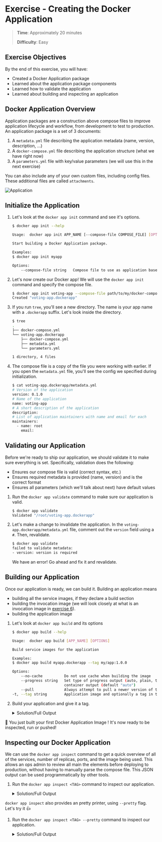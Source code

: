 # Exercise - Creating the Docker Application

> **Time**: Approximately 20 minutes
>
> **Difficulty**: Easy

## Exercise Objectives

By the end of this exercise, you will have:

- Created a Docker Application package
- Learned about the application package components
- Learned how to validate the application
- Learned about building and inspecting an application

## Docker Application Overview

Application packages are a construction above compose files to improve application lifecycle and workflow, from development to test to production. An application package is a set of 3 documents:

1. A `metadata.yml` file describing the application metadata (name, version, description, ...)
2. A `docker-compose.yml` file describing the application structure (what we have right now)
3. A `parameters.yml` file with key/value parameters (we will use this in the next exercise)

You can also include any of your own custom files, including config files. These additional files are called `attachments`.

![Application](application.png)

## Initialize the Application

1. Let's look at the `docker app init` command and see it's options.

    ```bash
    $ docker app init --help

    Usage:	docker app init APP_NAME [--compose-file COMPOSE_FILE] [OPTIONS]

    Start building a Docker Application package.

    Examples:
    $ docker app init myapp

    Options:
        --compose-file string   Compose file to use as application base (optional)
    ```

2. Let's now create our Docker app! We will use the `docker app init` command and specify the compose file.

    ```bash
    $ docker app init voting-app --compose-file path/to/my/docker-compose.yml
    Created "voting-app.dockerapp"
    ```

3. If you run `tree`, you'll see a new directory. The name is your app name with a `.dockerapp` suffix. Let's look inside the directory.

    ```bash
    $ tree
    .
    ├── docker-compose.yml
    └── voting-app.dockerapp
        ├── docker-compose.yml
        ├── metadata.yml
        └── parameters.yml

    1 directory, 4 files
    ```

4. The compose file is a copy of the file you were working with earlier. If you open the `metadata.yml` file, you'll see the config we specified during initialization.

    ```bash
    $ cat voting-app.dockerapp/metadata.yml
    # Version of the application
    version: 0.1.0
    # Name of the application
    name: voting-app
    # A short description of the application
    description: 
    # List of application maintainers with name and email for each
    maintainers:
      - name: root
        email: 
    ```

## Validating our Application

Before we're ready to ship our application, we should validate it to make sure everything is set. Specifically, validation does the following:

- Ensures our compose file is valid (correct syntax, etc.)
- Ensures required metadata is provided (name, version) and is the correct format
- Ensures all parameters (which we'll talk about next) have default values

1. Run the `docker app validate` command to make sure our application is valid.

    ```bash
    $ docker app validate
    Validated "/root/voting-app.dockerapp"
    ```

2. Let's make a change to invalidate the application. In the `voting-app.dockerapp/metadata.yml` file, comment out the `version` field using a `#`. Then, revalidate.

    ```bash
    $ docker app validate
    failed to validate metadata:
    - version: version is required
    ```

    We have an error! Go ahead and fix it and revalidate.

## Building our Application 

Once our application is ready, we can build it. Building an application means
- building all the service images, if they declare a build section
- building the invocation image (we will look closely at what is an invocation image in [exercise 6](../exercise_6#invocation-image)).
- building the application image

1. Let's look at `docker app build` and its options
    ```bash
    $ docker app build --help

    Usage:	docker app build [APP_NAME] [OPTIONS]

    Build service images for the application

    Examples:
    $ docker app build myapp.dockerapp --tag my/app:1.0.0

    Options:
        --no-cache          Do not use cache when building the image
        --progress string   Set type of progress output (auto, plain, tty). Use plain to show
                            container output (default "auto")
        --pull              Always attempt to pull a newer version of the image
    -t, --tag string        Application image and optionally a tag in the 'image:tag' format
    ```

2. Build your application and give it a tag.

    <details>
      <summary>Solution/Full Output</summary>

    ```bash
    $ docker app build voting-app.dockerapp --tag myapp/voting-app:0.1.0
    [+] Building 0.0s (6/6) FINISHED                                                                           
    => CACHED [internal] load remote build context                                                       0.0s
    => CACHED copy /context /                                                                            0.0s
    => [internal] load metadata for docker.io/docker/cnab-app-base:v0.8.0-222-gc9b862782a                0.0s
    => [1/2] FROM docker.io/docker/cnab-app-base:v0.8.0-222-gc9b862782a                                  0.0s
    => CACHED [2/2] COPY . .                                                                             0.0s
    => exporting to image                                                                                0.0s
    => => exporting layers                                                                               0.0s
    => => writing image sha256:89ed7688293f72d01706c501d7657e26c3097b33ae4d9cd8ad0853bbe813923b          0.0s
    Successfully built service images
    Successfully build docker.io/myapp/voting-app:0.1.0
    ```
    **NOTE**: The output may differ here.
    </details>
:tada: You just built your first Docker Application Image ! It's now ready to be inspected, run or pushed!

## Inspecting our Docker Application

We can use the `docker app inspect` command to get a quick overview of all of the services, number of replicas, ports, and the image being used. This allows an ops admin to review all main the elements before deploying to production, without having to manually parse the compose file.
This JSON output can be used programmatically by other tools.

1. Run the `docker app inspect <TAG>` command to inspect our application.

    <details>
      <summary>Solution/Full Output</summary>

    ```bash
    $ docker app inspect myapp/voting-app:0.1.0
    {
        "Metadata": {
            "version": "0.1.0",
            "name": "voting-app",
            "maintainers": [
                {
                    "name": "djordjelukic"
                }
            ]
        },
        "Services": [
            {
                "Name": "db",
                "Image": "postgres:9.4",
                "Replicas": 1
            },
            {
                "Name": "proxy",
                "Image": "traefik",
                "Replicas": 1,
                "Ports": "5000,8080"
            },
            {
                "Name": "redis",
                "Image": "redis:alpine",
                "Replicas": 1
            },
            {
                "Name": "results",
                "Image": "mikesir87/examplevotingapp_result",
                "Replicas": 1
            },
            {
                "Name": "vote",
                "Image": "mikesir87/examplevotingapp_vote",
                "Replicas": 2
            },
            {
                "Name": "worker",
                "Image": "dockersamples/examplevotingapp_worker",
                "Replicas": 1
            }
        ],
        "Networks": [
            "backend",
            "frontend",
            "proxy"
        ]
    }
    ```
    </details>

`docker app inspect` also provides an pretty printer, using `--pretty` flag. Let's try it :thumbsup:
1. Run the `docker app inspect <TAG> --pretty` command to inspect our application.

    <details>
      <summary>Solution/Full Output</summary>

    ```bash
    $ docker app inspect myapp/voting-app:0.1.0 --pretty
    version: 0.1.0
    name: voting-app
    description: ""
    maintainers:
    - name: root
    email: ""


    Services (5) Replicas Ports Image
    ------------ -------- ----- -----
    db           1              postgres:9.4
    redis        1              redis:alpine
    results      1              mikesir87/examplevotingapp_result
    vote         2              mikesir87/examplevotingapp_vote
    worker       1              dockersamples/examplevotingapp_worker

    Networks (2)
    ------------
    backend
    frontend
    ```
    </details>